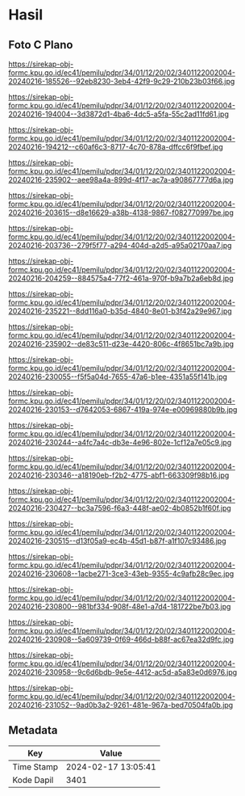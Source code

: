 # Hasil

## Foto C Plano

https://sirekap-obj-formc.kpu.go.id/ec41/pemilu/pdpr/34/01/12/20/02/3401122002004-20240216-185526--92eb8230-3eb4-42f9-9c29-210b23b03f66.jpg

https://sirekap-obj-formc.kpu.go.id/ec41/pemilu/pdpr/34/01/12/20/02/3401122002004-20240216-194004--3d3872d1-4ba6-4dc5-a5fa-55c2ad11fd61.jpg

https://sirekap-obj-formc.kpu.go.id/ec41/pemilu/pdpr/34/01/12/20/02/3401122002004-20240216-194212--c60af6c3-8717-4c70-878a-dffcc6f9fbef.jpg

https://sirekap-obj-formc.kpu.go.id/ec41/pemilu/pdpr/34/01/12/20/02/3401122002004-20240216-235902--aee98a4a-899d-4f17-ac7a-a90867777d6a.jpg

https://sirekap-obj-formc.kpu.go.id/ec41/pemilu/pdpr/34/01/12/20/02/3401122002004-20240216-203615--d8e16629-a38b-4138-9867-f082770997be.jpg

https://sirekap-obj-formc.kpu.go.id/ec41/pemilu/pdpr/34/01/12/20/02/3401122002004-20240216-203736--279f5f77-a294-404d-a2d5-a95a02170aa7.jpg

https://sirekap-obj-formc.kpu.go.id/ec41/pemilu/pdpr/34/01/12/20/02/3401122002004-20240216-204259--884575a4-77f2-461a-970f-b9a7b2a6eb8d.jpg

https://sirekap-obj-formc.kpu.go.id/ec41/pemilu/pdpr/34/01/12/20/02/3401122002004-20240216-235221--8dd116a0-b35d-4840-8e01-b3f42a29e967.jpg

https://sirekap-obj-formc.kpu.go.id/ec41/pemilu/pdpr/34/01/12/20/02/3401122002004-20240216-235902--de83c511-d23e-4420-806c-4f8651bc7a9b.jpg

https://sirekap-obj-formc.kpu.go.id/ec41/pemilu/pdpr/34/01/12/20/02/3401122002004-20240216-230055--f5f5a04d-7655-47a6-b1ee-4351a55f141b.jpg

https://sirekap-obj-formc.kpu.go.id/ec41/pemilu/pdpr/34/01/12/20/02/3401122002004-20240216-230153--d7642053-6867-419a-974e-e00969880b9b.jpg

https://sirekap-obj-formc.kpu.go.id/ec41/pemilu/pdpr/34/01/12/20/02/3401122002004-20240216-230244--a4fc7a4c-db3e-4e96-802e-1cf12a7e05c9.jpg

https://sirekap-obj-formc.kpu.go.id/ec41/pemilu/pdpr/34/01/12/20/02/3401122002004-20240216-230346--a18190eb-f2b2-4775-abf1-663309f98b16.jpg

https://sirekap-obj-formc.kpu.go.id/ec41/pemilu/pdpr/34/01/12/20/02/3401122002004-20240216-230427--bc3a7596-f6a3-448f-ae02-4b0852b1f60f.jpg

https://sirekap-obj-formc.kpu.go.id/ec41/pemilu/pdpr/34/01/12/20/02/3401122002004-20240216-230515--d13f05a9-ec4b-45d1-b87f-a1f107c93486.jpg

https://sirekap-obj-formc.kpu.go.id/ec41/pemilu/pdpr/34/01/12/20/02/3401122002004-20240216-230608--1acbe271-3ce3-43eb-9355-4c9afb28c9ec.jpg

https://sirekap-obj-formc.kpu.go.id/ec41/pemilu/pdpr/34/01/12/20/02/3401122002004-20240216-230800--981bf334-908f-48e1-a7d4-181722be7b03.jpg

https://sirekap-obj-formc.kpu.go.id/ec41/pemilu/pdpr/34/01/12/20/02/3401122002004-20240216-230908--5a609739-0f69-466d-b88f-ac67ea32d9fc.jpg

https://sirekap-obj-formc.kpu.go.id/ec41/pemilu/pdpr/34/01/12/20/02/3401122002004-20240216-230958--9c6d6bdb-9e5e-4412-ac5d-a5a83e0d6976.jpg

https://sirekap-obj-formc.kpu.go.id/ec41/pemilu/pdpr/34/01/12/20/02/3401122002004-20240216-231052--9ad0b3a2-9261-481e-967a-bed70504fa0b.jpg


## Metadata

| Key        | Value               |
| ---------- | ------------------- |
| Time Stamp | 2024-02-17 13:05:41 |
| Kode Dapil | 3401                |



